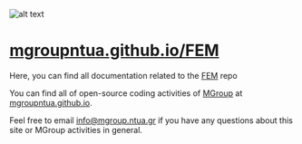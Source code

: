![alt text](http://mgroup.ntua.gr/wp-content/uploads/2018/05/MGroup52.png "MGroup")

[mgroupntua.github.io/FEM](https://mgroupntua.github.io/FEM)
===================

Here, you can find all documentation related to the [FEM](https://github.com/mgroupntua/FEM) repo

You can find all of open-source coding activities of [MGroup](http://mgroup.ntua.gr) at [mgroupntua.github.io](https://mgroupntua.github.io).

Feel free to email [info@mgroup.ntua.gr](mailto:info@mgroup.ntua.gr) if you have any questions about this site or MGroup
activities in general.
